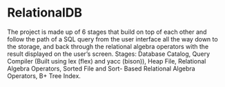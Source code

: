 # RelationalDB
The project is made up of 6 stages that build on top of each other and follow the path of a SQL query from the user interface all the way down to the storage, and back through the relational algebra operators with the result displayed on the user’s screen. Stages: Database Catalog, Query Compiler (Built using lex (flex) and yacc (bison)), Heap File, Relational Algebra Operators, Sorted File and Sort- Based Relational Algebra Operators, B+ Tree Index.
